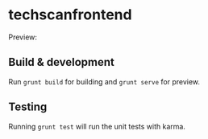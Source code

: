 # techscanfrontend
Preview:[]()
## Build & development

Run `grunt build` for building and `grunt serve` for preview.

## Testing

Running `grunt test` will run the unit tests with karma.
